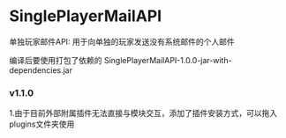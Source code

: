 # SinglePlayerMailAPI  
单独玩家邮件API: 用于向单独的玩家发送没有系统邮件的个人邮件  
  
编译后要使用打包了依赖的 SinglePlayerMailAPI-1.0.0-jar-with-dependencies.jar

### v1.1.0  
1.由于目前外部附属插件无法直接与模块交互，添加了插件安装方式，可以拖入plugins文件夹使用
  